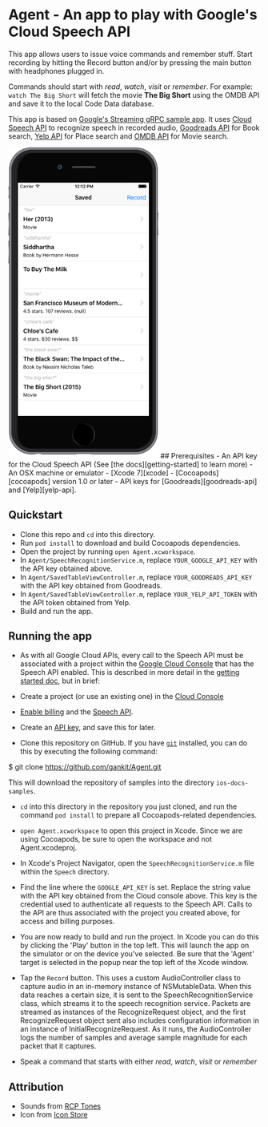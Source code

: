 # Agent - An app to play with Google's Cloud Speech API

This app allows users to issue voice commands and remember stuff. Start recording by hitting the Record button and/or by pressing the main button with headphones plugged in. 

Commands should start with *read*, *watch*, *visit* or *remember*. For example: `watch The Big Short` will fetch the movie **The Big Short** using the OMDB API and save it to the local Code Data database. 

This app is based on [Google's Streaming gRPC sample app][sample-app]. It uses [Cloud Speech API](https://cloud.google.com/speech/) to recognize speech in recorded audio, [Goodreads API][goodreads-api] for Book search, [Yelp API][yelp-api] for Place search and [OMDB API][omdb-api] for Movie search.

<img src='https://github.com/gankit/Agent/blob/master/Agent%20Screenshot.png?raw=true' width='300px'/>
## Prerequisites
- An API key for the Cloud Speech API (See
[the docs][getting-started] to learn more)
- An OSX machine or emulator
- [Xcode 7][xcode]
- [Cocoapods][cocoapods] version 1.0 or later
- API keys for [Goodreads][goodreads-api] and [Yelp][yelp-api].

## Quickstart
- Clone this repo and `cd` into this directory.
- Run `pod install` to download and build Cocoapods dependencies.
- Open the project by running `open Agent.xcworkspace`.
- In `Agent/SpeechRecognitionService.m`, replace `YOUR_GOOGLE_API_KEY` with the API key obtained above.
- In `Agent/SavedTableViewController.m`, replace `YOUR_GOODREADS_API_KEY` with the API key obtained from Goodreads.
- In `Agent/SavedTableViewController.m`, replace `YOUR_YELP_API_TOKEN` with the API token obtained from Yelp.
- Build and run the app.


## Running the app

- As with all Google Cloud APIs, every call to the Speech API must be associated
with a project within the [Google Cloud Console][cloud-console] that has the
Speech API enabled. This is described in more detail in the [getting started
doc][getting-started], but in brief:
- Create a project (or use an existing one) in the [Cloud
Console][cloud-console]
- [Enable billing][billing] and the [Speech API][enable-speech].
- Create an [API key][api-key], and save this for later.

- Clone this repository on GitHub. If you have [`git`][git] installed, you can do this by executing the following command:

$ git clone https://github.com/gankit/Agent.git

This will download the repository of samples into the directory
`ios-docs-samples`.

- `cd` into this directory in the repository you just cloned, and run the command `pod install` to prepare all Cocoapods-related dependencies.

- `open Agent.xcworkspace` to open this project in Xcode. Since we are using Cocoapods, be sure to open the workspace and not Agent.xcodeproj.

- In Xcode's Project Navigator, open the `SpeechRecognitionService.m` file within the `Speech` directory.

- Find the line where the `GOOGLE_API_KEY` is set. Replace the string value with the API key obtained from the Cloud console above. This key is the credential used to authenticate all requests to the Speech API. Calls to the API are thus associated with the project you created above, for access and billing purposes.

- You are now ready to build and run the project. In Xcode you can do this by clicking the 'Play' button in the top left. This will launch the app on the simulator or on the device you've selected. Be sure that the 'Agent' target is selected in the popup near the top left of the Xcode window. 

- Tap the `Record` button. This uses a custom AudioController class to capture audio in an in-memory instance of NSMutableData. When this data reaches a certain size, it is sent to the SpeechRecognitionService class, which streams it to the speech recognition service. Packets are streamed as instances of the RecognizeRequest object, and the first RecognizeRequest object sent also includes configuration information in an instance of InitialRecognizeRequest. As it runs, the AudioController logs the number of samples and average sample magnitude for each packet that it captures.

- Speak a command that starts with either *read*, *watch*, *visit* or *remember*

## Attribution
- Sounds from [RCP Tones](http://rcptones.com)
- Icon from [Icon Store](https://iconstore.co/icons/animals-pixel-art/)


[vision-zip]: https://github.com/GoogleCloudPlatform/cloud-vision/archive/master.zip
[getting-started]: https://cloud.google.com/vision/docs/getting-started
[cloud-console]: https://console.cloud.google.com
[git]: https://git-scm.com/
[xcode]: https://developer.apple.com/xcode/
[billing]: https://console.cloud.google.com/billing?project=_
[enable-speech]: https://console.cloud.google.com/apis/api/speech.googleapis.com/overview?project=_
[api-key]: https://console.cloud.google.com/apis/credentials?project=_
[cocoapods]: https://cocoapods.org/
[gRPC Objective-C setup]: https://github.com/grpc/grpc/tree/master/src/objective-c
[goodreads-api]: https://www.goodreads.com/api
[yelp-api]: https://www.yelp.com/developers/v3/preview
[sample-app]: https://github.com/GoogleCloudPlatform/ios-docs-samples/blob/master/speech/Objective-C/Speech-gRPC-Streaming/README.md
[omdb-api]: http://www.omdbapi.com/
